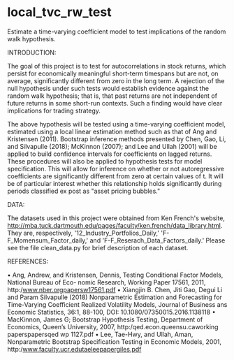 # local_tvc_rw_test
Estimate a time-varying coefficient model to test implications of the random walk hypothesis.

INTRODUCTION:

The goal of this project is to test for autocorrelations in stock returns, which persist for economically meaningful short-term timespans but are not, on average, significantly different from zero in the long term. A rejection of the null hypothesis under such tests would establish evidence against the random walk hypothesis; that is, that past returns are not independent of future returns in some short-run contexts. Such a finding would have clear implications for trading strategy.

The above hypothesis will be tested using a time-varying coefficient model, estimated using a local linear estimation method such as that of Ang and Kristensen (2011). Bootstrap inference methods presented by Chen, Gao, Li, and Silvapulle (2018); McKinnon (2007); and Lee and Ullah (2001) will be applied to build confidence intervals for coefficients on lagged returns. These procedures will also be applied to hypothesis tests for model specification. This will allow for inference on whether or not autoregressive coefficients are significantly different from zero at certain values of t. It will be of particular interest whether this relationship holds significantly during periods classified ex post as "asset pricing bubbles."

DATA:

The datasets used in this project were obtained from Ken French's website, http://mba.tuck.dartmouth.edu/pages/faculty/ken.french/data_library.html. They are, respectively, '12_Industry_Portfolios_Daily,' 'F-F_Momensum_Factor_daily,' and 'F-F_Reserach_Data_Factors_daily.' Please see the file clean_data.py for brief description of each dataset.


REFERENCES:

• Ang, Andrew, and Kristensen, Dennis, Testing Conditional Factor Models, National Bureau of Eco- nomic Research, Working Paper 17561, 2011, http:/www.nber.orgpapersw17561.pdf
• Xiangjin B. Chen, Jiti Gao, Degui Li and Param Silvapulle (2018) Nonparametric Estimation and Forecasting for Time-Varying Coefficient Realized Volatility Models, Journal of Business ans Economic Statistics, 36:1, 88-100, DOI: 10.1080/07350015.2016.1138118
• MacKinnon, James G; Bootstrap Hypothesis Testing, Department of Economics, Queen’s University, 2007, http:/qed.econ.queensu.caworking paperspapersqed wp 1127.pdf
• Lee, Tae-Hwy, and Ullah, Aman, Nonparametric Bootstrap Specification Testing in Economic Models, 2001, http:/www.faculty.ucr.edutaeleepapergiles.pdf
